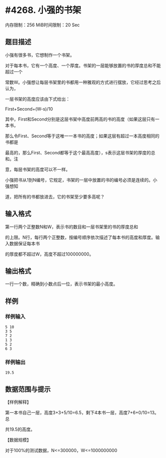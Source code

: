 # #4268. 小强的书架

内存限制：256 MiB时间限制：20 Sec

## 题目描述

小强有很多书，它想制作一个书架。

对于每本书，它有一个高度、一个厚度。书架的一层能够放置的书的厚度总和不能超过一个

常数W。小强想让每层书架里的书都用一种雅观的方式进行摆放，它经过思考之后认为，

一层书架的高度应该由下式给出：

First+Second+(W-s)/10

其中，First和Second分别是这层书架中高度前两高的书的高度（如果这层只有一本书，

那么令First、Second等于这唯一一本书的高度；如果这层有超过一本高度相同的书都是

最高的，那么First、Second都等于这个最高高度），s表示这层书架的厚度的总和。注

意，每层书架的高度可以不一样。

小强把书从1到N编号，它规定，书架的一层中放置的书的编号必须是连续的。小强想知

道，把所有的书都放进去，它的书架至少要多高呢？

## 输入格式

第一行两个正整数N和W，表示书的数目和一层书架里的书的厚度总和

的上限。N行，每行两个正整数，按编号顺序依次描述了每本书的高度和厚度。输入数据保证每本书

的厚度都不超过W，高度不超过100000000。

## 输出格式

一行一个数，精确到小数点后一位，表示书架的最小高度。

## 样例

### 样例输入

    
    5 10
    3 5
    7 2
    1 3
    5 2
    6 3
    

### 样例输出

    
    19.5
    

## 数据范围与提示

【样例解释】

第一本书自己一层，高度3+3+5/10=6.5，剩下4本书一层，高度7+6+0/10=13。总

共19.5的高度。

【数据规模】

对于100%的测试数据，N<=300000，W<=1000000000
